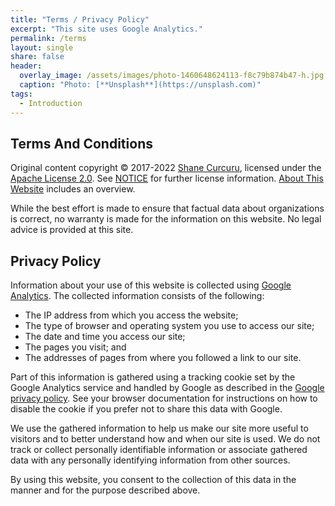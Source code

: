 ```yaml
---
title: "Terms / Privacy Policy"
excerpt: "This site uses Google Analytics."
permalink: /terms
layout: single
share: false
header:
  overlay_image: /assets/images/photo-1460648624113-f8c79b874b47-h.jpg
  caption: "Photo: [**Unsplash**](https://unsplash.com)"
tags:
  - Introduction
---
```


## Terms And Conditions

Original content copyright &copy; 2017-2022 [Shane Curcuru](https://shanecurcuru.org/), licensed under the [Apache License 2.0](https://github.com/ShaneCurcuru/chooseafoundation/blob/master/LICENSE).  See [NOTICE](NOTICE) for further license information.  [About This Website](/about) includes an overview.

While the best effort is made to ensure that factual data about organizations is correct, no warranty is made for the information on this website.  No legal advice is provided at this site.

## Privacy Policy

Information about your use of this website is collected using [Google Analytics](https://www.google.com/analytics/). The collected information consists of the following:

-  The IP address from which you access the website;
-  The type of browser and operating system you use to access our site;
-  The date and time you access our site;
-  The pages you visit; and
-  The addresses of pages from where you followed a link to our site.

Part of this information is gathered using a tracking cookie set by the Google Analytics service and handled by Google as described in the [Google privacy policy](https://www.google.com/policies/privacy/). See your browser documentation for instructions on how to disable the cookie if you prefer not to share this data with Google.

We use the gathered information to help us make our site more useful to visitors and to better understand how and when our site is used. We do not track or collect personally identifiable information or associate gathered data with any personally identifying information from other sources.

By using this website, you consent to the collection of this data in the manner and for the purpose described above.
